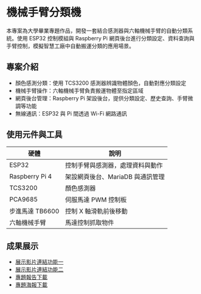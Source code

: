 # 機械手臂分類機 

本專案為大學畢業專題作品，開發一套結合感測器與六軸機械手臂的自動分類系統。使用 ESP32 控制模組與 Raspberry Pi 網頁後台進行分類設定、資料查詢與手臂控制，模擬智慧工廠中自動搬運分類的應用場景。

## 專案介紹

- 顏色感測分類：使用 TCS3200 感測器辨識物體顏色，自動對應分類設定
- 機械手臂操作：六軸機械手臂負責搬運物體至指定區域
- 網頁後台管理：Raspberry Pi 架設後台，提供分類設定、歷史查詢、手臂微調等功能
- 無線通訊：ESP32 與 Pi 間透過 Wi-Fi 網路通訊


## 使用元件與工具

| 硬體 | 說明 |
|------|------|
| ESP32 | 控制手臂與感測器，處理資料與動作 |
| Raspberry Pi 4 | 架設網頁後台、MariaDB 與通訊管理 |
| TCS3200 | 顏色感測器 |
| PCA9685 | 伺服馬達 PWM 控制板 |
| 步進馬達 TB6600 | 控制 X 軸滑軌前後移動 |
| 六軸機械手臂 | 馬達控制抓取物件 |

## 成果展示



- [展示影片連結功能一](https://youtu.be/G8WawodzkJs)
- [展示影片連結功能二](https://youtu.be/M52aFezsBK4)
- [專題報告下載](https://drive.google.com/file/d/1__6PtWzh0T0ztAjbpPK73f6mYNrndXor/view?usp=sharing)
- [專題海報下載](https://drive.google.com/file/d/1JzMXmr2Y9ytDjuiVh3vep23jVI9iC1ux/view?usp=sharing)
